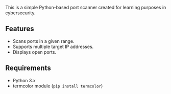 This is a simple Python-based port scanner created for learning purposes in cybersecurity.

## Features
- Scans ports in a given range.
- Supports multiple target IP addresses.
- Displays open ports.

## Requirements
- Python 3.x
- termcolor module (`pip install termcolor`)
